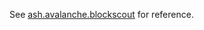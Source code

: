 See [ash.avalanche.blockscout](https://ash.center/docs/toolkit/ansible-avalanche-collection/reference/roles/avalanche-blockscout) for reference.
